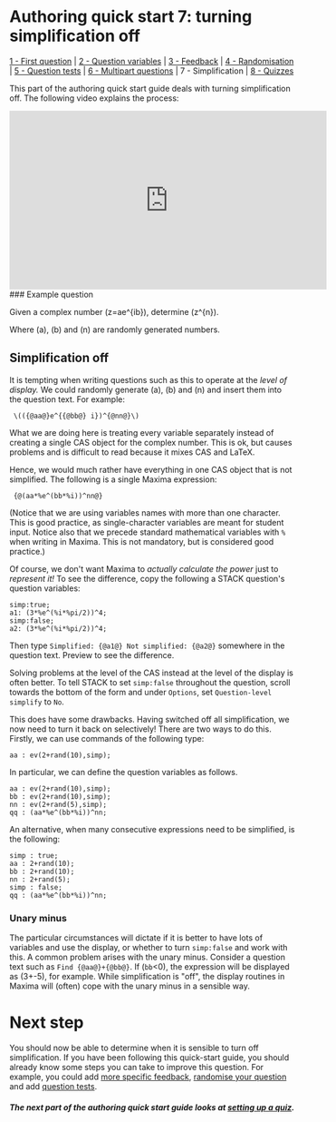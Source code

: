 # Authoring quick start 7: turning simplification off

[1 - First question](Authoring_quick_start.md) | [2 - Question variables](Authoring_quick_start_2.md) | [3 - Feedback](Authoring_quick_start_3.md) | [4 - Randomisation](Authoring_quick_start_4.md) | [5 - Question tests](Authoring_quick_start_5.md) | [6 - Multipart questions](Authoring_quick_start_6.md) | 7 - Simplification | [8 - Quizzes](Authoring_quick_start_8.md)



This part of the authoring quick start guide deals with turning simplification off. The following video explains the process:

<iframe width="560" height="315" src="https://www.youtube.com/embed/Et1O2dibsDI" frameborder="0" allowfullscreen></iframe>
### Example question

Given a complex number \(z=ae^{ib}\), determine \(z^{n}\).

Where \(a\), \(b\) and \(n\) are randomly generated numbers.

## Simplification off

It is tempting when writing questions such as this to operate at the _level of display._  We could randomly generate \(a\), \(b\) and \(n\) and insert them into the question text.  For example:

```
 \(({@aa@}e^{{@bb@} i})^{@nn@}\)
```

What we are doing here is treating every variable separately instead of creating a single CAS object for the complex number.  This is ok, but causes problems and is difficult to read because it mixes CAS and LaTeX.

Hence, we would much rather have everything in one CAS object that is not simplified. The following is a single Maxima expression:

```
 {@(aa*%e^(bb*%i))^nn@}
```

(Notice that we are using variables names with more than one character. This is good practice, as single-character variables are meant for student input. Notice also that we precede standard mathematical variables with `%` when writing in Maxima. This is not mandatory, but is considered good practice.)

Of course, we don't want Maxima to _actually calculate the power_ just to _represent it!_  To see the difference, copy the following a STACK question's question variables:

```
simp:true;
a1: (3*%e^(%i*%pi/2))^4;
simp:false;
a2: (3*%e^(%i*%pi/2))^4;
```

Then type `Simplified: {@a1@} Not simplified: {@a2@}` somewhere in the question text. Preview to see the difference.

Solving problems at the level of the CAS instead at the level of the display is often better. To tell STACK to set `simp:false` throughout the question, scroll towards the bottom of the form and under `Options`, set `Question-level simplify` to `No`.

This does have some drawbacks.  Having switched off all simplification, we now need to turn it back on selectively! There are two ways to do this. Firstly, we can use commands of the following type:

```
aa : ev(2+rand(10),simp);
```

In particular, we can define the question variables as follows.

```
aa : ev(2+rand(10),simp);
bb : ev(2+rand(10),simp);
nn : ev(2+rand(5),simp);
qq : (aa*%e^(bb*%i))^nn;
```

An alternative, when many consecutive expressions need to be simplified, is the following:

```
simp : true;
aa : 2+rand(10);
bb : 2+rand(10);
nn : 2+rand(5);
simp : false;
qq : (aa*%e^(bb*%i))^nn;
```

### Unary minus

The particular circumstances will dictate if it is better to have lots of variables and use the display, or whether to turn `simp:false` and work with this.  A common problem arises with the unary minus. Consider a question text such as `Find {@aa@}+{@bb@}`. If \(`bb`<0\), the expression will be displayed as \(3+-5\), for example.  While simplification is "off", the display routines in Maxima will (often) cope with the unary minus in a sensible way.

# Next step

You should now be able to determine when it is sensible to turn off simplification. If you have been following this quick-start guide, you should already know some steps you can take to improve this question. For example, you could add [more specific feedback](Authoring_quick_start_3.md), [randomise your question](Authoring_quick_start_4.md) and add [question tests](Authoring_quick_start_5.md).

##### **The next part of the authoring quick start guide looks at [setting up a quiz](Authoring_quick_start_8.md).**